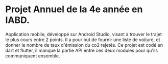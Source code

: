 # Projet Annuel de la 4e année en IABD.
Application mobile, développé sur Android Studio, visant à trouver le trajet le plus cours entre 2 points.
Il a pour but de fournir une liste de voiture, et donner le nombre de taux d'émission du co2 rejetés.
Ce projet est codé en dart et flutter, il manque la partie API entre ces deux modules pour qu'ils communiquent ensemble.
